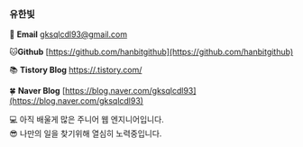 ### 유한빛

<!--
**hanbitgithub/hanbitgithub** is a ✨ _special_ ✨ repository because its `README.md` (this file) appears on your GitHub profile.

Here are some ideas to get you started:

- 🔭 I’m currently working on ...
- 🌱 I’m currently learning ...
- 👯 I’m looking to collaborate on ...
- 🤔 I’m looking for help with ...
- 💬 Ask me about ...
- 📫 How to reach me: ...
- 😄 Pronouns: ...
- ⚡ Fun fact: ...
-->
📧 **Email**  gksqlcdl93@gmail.com

🐱**Github** [https://github.com/hanbitgithub](https://github.com/hanbitgithub)

📚 **Tistory Blog** [https://.tistory.com/](https://.tistory.com/)

🍀 **Naver Blog** [https://blog.naver.com/gksqlcdl93](https://blog.naver.com/gksqlcdl93)



💻 아직 배울게 많은 주니어 웹 엔지니어입니다. <br>
😎 나만의 일을 찾기위해 열심히 노력중입니다.
